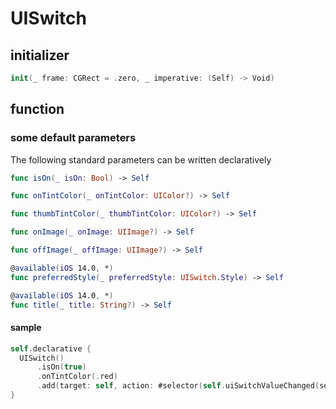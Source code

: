 # UISwitch

## initializer

```swift
init(_ frame: CGRect = .zero, _ imperative: (Self) -> Void)
```

## function

### some default parameters

The following standard parameters can be written declaratively

```swift
func isOn(_ isOn: Bool) -> Self

func onTintColor(_ onTintColor: UIColor?) -> Self

func thumbTintColor(_ thumbTintColor: UIColor?) -> Self

func onImage(_ onImage: UIImage?) -> Self

func offImage(_ offImage: UIImage?) -> Self

@available(iOS 14.0, *)
func preferredStyle(_ preferredStyle: UISwitch.Style) -> Self

@available(iOS 14.0, *)
func title(_ title: String?) -> Self
```

#### sample

```swift
self.declarative {
  UISwitch()
      .isOn(true)
      .onTintColor(.red)
      .add(target: self, action: #selector(self.uiSwitchValueChanged(sender:)), for: .valueChanged)
}
```